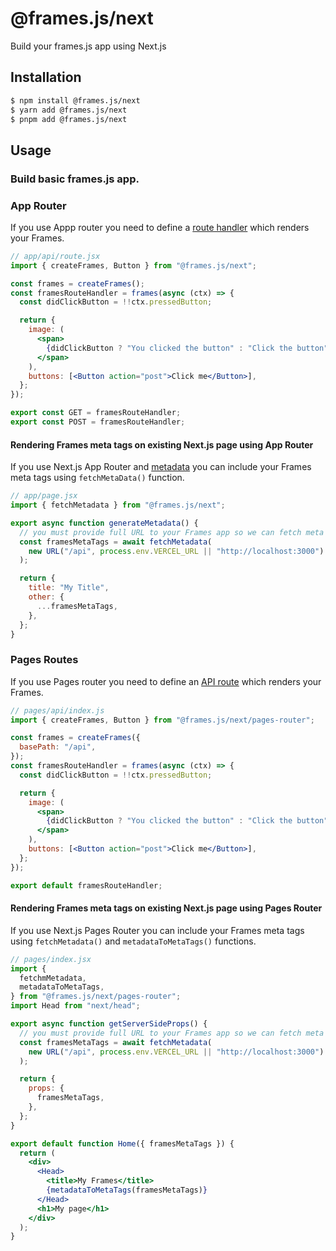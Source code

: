 # @frames.js/next

Build your frames.js app using Next.js

## Installation

```sh
$ npm install @frames.js/next
$ yarn add @frames.js/next
$ pnpm add @frames.js/next
```

## Usage

### Build basic frames.js app.

### App Router

If you use Appp router you need to define a [route handler](https://nextjs.org/docs/app/building-your-application/routing/route-handlers) which renders your Frames.

```jsx
// app/api/route.jsx
import { createFrames, Button } from "@frames.js/next";

const frames = createFrames();
const framesRouteHandler = frames(async (ctx) => {
  const didClickButton = !!ctx.pressedButton;

  return {
    image: (
      <span>
        {didClickButton ? "You clicked the button" : "Click the button"}
      </span>
    ),
    buttons: [<Button action="post">Click me</Button>],
  };
});

export const GET = framesRouteHandler;
export const POST = framesRouteHandler;
```

#### Rendering Frames meta tags on existing Next.js page using App Router

If you use Next.js App Router and [metadata](https://nextjs.org/docs/app/building-your-application/optimizing/metadata#dynamic-metadata) you can include your Frames meta tags using `fetchMetaData()` function.

```jsx
// app/page.jsx
import { fetchMetadata } from "@frames.js/next";

export async function generateMetadata() {
  // you must provide full URL to your Frames app so we can fetch meta tags
  const framesMetaTags = await fetchMetadata(
    new URL("/api", process.env.VERCEL_URL || "http://localhost:3000")
  );

  return {
    title: "My Title",
    other: {
      ...framesMetaTags,
    },
  };
}
```

### Pages Routes

If you use Pages router you need to define an [API route](https://nextjs.org/docs/pages/building-your-application/routing/api-routes) which renders your Frames.

```jsx
// pages/api/index.js
import { createFrames, Button } from "@frames.js/next/pages-router";

const frames = createFrames({
  basePath: "/api",
});
const framesRouteHandler = frames(async (ctx) => {
  const didClickButton = !!ctx.pressedButton;

  return {
    image: (
      <span>
        {didClickButton ? "You clicked the button" : "Click the button"}
      </span>
    ),
    buttons: [<Button action="post">Click me</Button>],
  };
});

export default framesRouteHandler;
```

#### Rendering Frames meta tags on existing Next.js page using Pages Router

If you use Next.js Pages Router you can include your Frames meta tags using `fetchMetadata()` and `metadataToMetaTags()` functions.

```jsx
// pages/index.jsx
import {
  fetchmMetadata,
  metadataToMetaTags,
} from "@frames.js/next/pages-router";
import Head from "next/head";

export async function getServerSideProps() {
  // you must provide full URL to your Frames app so we can fetch meta tags
  const framesMetaTags = await fetchMetadata(
    new URL("/api", process.env.VERCEL_URL || "http://localhost:3000")
  );

  return {
    props: {
      framesMetaTags,
    },
  };
}

export default function Home({ framesMetaTags }) {
  return (
    <div>
      <Head>
        <title>My Frames</title>
        {metadataToMetaTags(framesMetaTags)}
      </Head>
      <h1>My page</h1>
    </div>
  );
}
```
